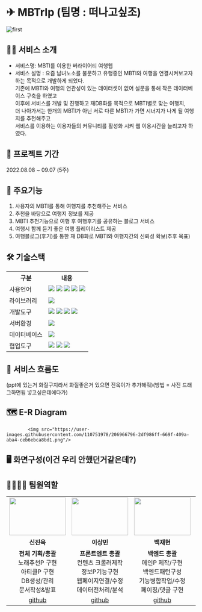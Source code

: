 # ✈ MBTrIp (팀명 : 떠나고싶조)
![first](https://user-images.githubusercontent.com/110752012/189013046-f2d08070-a93e-4a4c-b854-08a48d52488b.jpg)



## 🤷‍♀️ 서비스 소개
* 서비스명: MBTI를 이용한 버라이어티 여행웹
* 서비스 설명 : 
요즘 남녀노소를 불문하고 유행중인 MBTI와 여행을 연결시켜보고자 하는 목적으로 개발하게 되었다.<br>
기존에 MBTI와 여행의 연관성이 있는 데이터셋이 없어 설문을 통해 작은 데이터베이스 구축을 하였고<br>
이후에 서비스를 개발 및 진행하고 재DB화를 목적으로 MBTI별로 맞는 여행지,<br>
더 나아가서는 한개의 MBTI가 아닌 서로 다른 MBTI가 가면 시너지가 나게 될 여행지를 추천해주고 <br>
서비스를 이용하는 이용자들의 커뮤니티를 활성화 시켜 웹 이용시간을 늘리고자 하였다.

## 📆 프로젝트 기간
2022.08.08 ~ 09.07 (5주)

## 🔎 주요기능
1. 사용자의 MBTI를 통해 여행지를 추천해주는 서비스
2. 추천을 바탕으로 여행지 정보를 제공
3. MBTI 추천기능으로 여행 후 여행후기를 공유하는 블로그 서비스
4. 여행시 함께 듣기 좋은 여행 플레이리스트 제공
5. 여행블로그(후기)를 통한 재 DB화로 MBTI와 여행지간의 신뢰성 확보(추후 목표)

## 🛠 기술스택
<table>
    <tr>
        <th>구분</th>
        <th>내용</th>
    </tr>
    <tr>
        <td>사용언어</td>
        <td>
            <img src="https://img.shields.io/badge/Java-007396?style=for-the-badge&logo=java&logoColor=white"/>
            <img src="https://img.shields.io/badge/HTML5-E34F26?style=for-the-badge&logo=HTML5&logoColor=white"/>
            <img src="https://img.shields.io/badge/CSS3-1572B6?style=for-the-badge&logo=CSS3&logoColor=white"/>
            <img src="https://img.shields.io/badge/JavaScript-F7DF1E?style=for-the-badge&logo=JavaScript&logoColor=white"/>
          <img src="https://img.shields.io/badge/Python-3776AB?style=for-the-badge&logo=Python&logoColor=white"/> 
        </td>
    </tr>
    <tr>
        <td>라이브러리</td>
        <td>
            <img src="https://img.shields.io/badge/BootStrap-7952B3?style=for-the-badge&logo=BootStrap&logoColor=white"/>
        </td>
    </tr>
    <tr>
        <td>개발도구</td>
        <td>
            <img src="https://img.shields.io/badge/Eclipse-2C2255?style=for-the-badge&logo=Eclipse&logoColor=white"/>
            <img src="https://img.shields.io/badge/VSCode-007ACC?style=for-the-badge&logo=VisualStudioCode&logoColor=white"/>
            <img src="https://img.shields.io/badge/Anaconda-44A833?style=for-the-badge&logo=Anaconda&logoColor=white"/>
            <img src="https://img.shields.io/badge/Jupyter-F37626?style=for-the-badge&logo=Jupyter&logoColor=white"/>
        </td>
    </tr>
    <tr>
        <td>서버환경</td>
        <td>
            <img src="https://img.shields.io/badge/Apache Tomcat-D22128?style=for-the-badge&logo=Apache Tomcat&logoColor=white"/>
        </td>
    </tr>
    <tr>
        <td>데이터베이스</td>
        <td>
            <img src="https://img.shields.io/badge/Oracle 11g-F80000?style=for-the-badge&logo=Oracle&logoColor=white"/>
        </td>
    </tr>
    <tr>
        <td>협업도구</td>
        <td>
            <img src="https://img.shields.io/badge/Git-F05032?style=for-the-badge&logo=Git&logoColor=white"/>
            <img src="https://img.shields.io/badge/GitHub-181717?style=for-the-badge&logo=GitHub&logoColor=white"/>
            <img src="https://img.shields.io/badge/GitLab-FC6D26?style=for-the-badge&logo=GitLab&logoColor=white"/>
        </td>
    </tr>
</table>

## 🌊 서비스 흐름도
(ppt에 있는거 화질구지라서 화질좋은거 있으면 진욱이가 추가해줘)(방법 = 사진 드래그하면됨 넣고싶은데에다가)

## 🗺 E-R Diagram
            <img src="https://user-images.githubusercontent.com/110751978/206966796-2df986ff-669f-409a-aba4-ceb6ebca8bd1.png"/>

## 🖥 화면구성(이건 우리 안했던거같은데?)

## 👨‍👩‍👧‍👦 팀원역할
<table>
  <tr>
    <td align="center"><img src="https://user-images.githubusercontent.com/110752012/189024370-27d212da-d730-47f9-944f-5b59cc3763f1.jpg" width="150" height="100"/></td>
    <td align="center"><img src="https://user-images.githubusercontent.com/110752012/189024881-ce7b66eb-489e-4055-87a7-8ebbe8ec12f4.jpg" width="150" height="100"/></td>
    <td align="center"><img src="https://user-images.githubusercontent.com/110752012/189025007-f9133a62-a710-41c9-9718-295339eefcaa.jpg" width="150" height="100"/></td>
    <td align="center"><img src="https://user-images.githubusercontent.com/110752012/189025180-65d375e3-d2a0-42c2-b90d-3a3ec75b27fe.jpg" width="150" height="100"/></td>
    <td align="center"><img src="https://user-images.githubusercontent.com/110752012/189025071-f232a8e6-73ff-4ebd-b3f5-49d47295b4e4.jpg" width="150" height="100"/></td>
    <td align="center"><img src="https://user-images.githubusercontent.com/110752012/189025283-c2219d7b-13c2-419d-98dd-526980e3b493.jpg" width="150" height="100"/></td>
  </tr>
  <tr>
    <td align="center"><strong>신진욱</strong></td>
    <td align="center"><strong>이상민</strong></td>
    <td align="center"><strong>백재현</strong></td>
    <td align="center"><strong>윤창근</strong></td>
    <td align="center"><strong>김민정</strong></td>
    <td align="center"><strong>김수연</strong></td>
  </tr>
  <tr>
    <td align="center"><b>전체 기획/총괄</b><br>노래추천P 구현<br>아티클P 구현<br>DB생성/관리<br>문서작성&발표</td>
    <td align="center"><b>프론트엔트 총괄</b><br>컨텐츠 크롤러제작<br>정보P기능구현<br>웹페이지연결/수정<br>데이터전처리/분석</td>
    <td align="center"><b>백엔드 총괄</b><br>메인P 제작/구현<br>백엔드패턴구성<br>기능병합작업/수정<br>페이징/댓글 구현</td>
    <td align="center"><b>데이터 관리총괄</b><br>여행정보P 프론트<br>컨텐츠크롤링/정리<br>DB데이터삽입<br>MBTI테스트구현</td>
    <td align="center"><b>프론트 디자인 총괄</b><br>글쓰기/수정프론트<br>컨텐츠크롤링/정리<br>전체페이지 CSS수정/정리</td>
    <td align="center"><b>프로젝트 보조</b><br>기능보조<br>프로젝트 도구관리</td>
  </tr>
  <tr>
    <td align="center"><a href="https://github.com/자신의username작성해주세요" target='_blank'>github</a></td>
    <td align="center"><a href="https://github.com/자신의username작성해주세요" target='_blank'>github</a></td>
    <td align="center"><a href="https://github.com/자신의username작성해주세요" target='_blank'>github</a></td>
    <td align="center"><a href="https://github.com/자신의username작성해주세요" target='_blank'>github</a></td>
    <td align="center"><a href="https://github.com/자신의username작성해주세요" target='_blank'>github</a></td>
    <td align="center"><a href="https://github.com/자신의username작성해주세요" target='_blank'>github</a></td>
  </tr>
</table>
